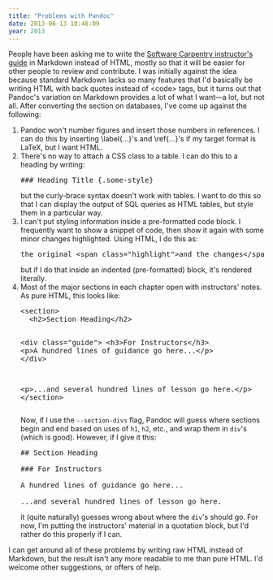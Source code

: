 ```yaml
---
title: "Problems with Pandoc"
date: 2013-06-13 18:48:09
year: 2013
---
```

<p>People have been asking me to write the <a href="http://guide.software-carpentry.org/">Software Carpentry instructor's guide</a> in Markdown instead of HTML, mostly so that it will be easier for other people to review and contribute. I was initially against the idea because standard Markdown lacks so many features that I'd basically be writing HTML with back quotes instead of &lt;code&gt; tags, but it turns out that Pandoc's variation on Markdown provides a lot of what I want&mdash;a lot, but not all. After converting the section on databases, I've come up against the following:</p>
<ol>
	<li>Pandoc won't number figures and insert those numbers in references. I can do this by inserting \label{...}'s and \ref{...}'s if my target format is LaTeX, but I want HTML.</li>
	<li>There's no way to attach a CSS class to a table. I can do this to a heading by writing:
<pre>### Heading Title {.some-style}</pre>
but the curly-brace syntax doesn't work with tables. I want to do this so that I can display the output of SQL queries as HTML tables, but style them in a particular way.</li>
	<li>I can't put styling information inside a pre-formatted code block. I frequently want to show a snippet of code, then show it again with some minor changes highlighted. Using HTML, I do this as:
<pre>the original &lt;span class="highlight"&gt;and the changes&lt;/span&gt;</pre>
but if I do that inside an indented (pre-formatted) block, it's rendered literally.</li>
	<li>Most of the major sections in each chapter open with instructors' notes. As pure HTML, this looks like:
<pre>&lt;section&gt;
  &lt;h2&gt;Section Heading&lt;/h2&gt;

  &lt;div class="guide"&gt;
    &lt;h3&gt;For Instructors&lt;/h3&gt;
    &lt;p&gt;A hundred lines of guidance go here...&lt;/p&gt;
  &lt;/div&gt;

  &lt;p&gt;...and several hundred lines of lesson go here.&lt;/p&gt;
&lt;/section&gt;</pre>
Now, if I use the <code>--section-divs</code> flag, Pandoc will guess where sections begin and end based on uses of <code>h1</code>, <code>h2</code>, etc., and wrap them in <code>div</code>'s (which is good). However, if I give it this:
<pre>## Section Heading

### For Instructors

A hundred lines of guidance go here...

...and several hundred lines of lesson go here.</pre>
it (quite naturally) guesses wrong about where the <code>div</code>'s should go. For now, I'm putting the instructors' material in a quotation block, but I'd rather do this properly if I can.</li>
</ol>
<p>I can get around all of these problems by writing raw HTML instead of Markdown, but the result isn't any more readable to me than pure HTML. I'd welcome other suggestions, or offers of help.</p>
